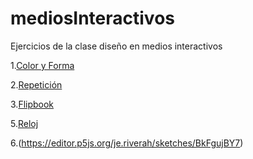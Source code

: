 # mediosInteractivos
Ejercicios de la clase diseño en medios interactivos

1.[Color y Forma](https://jeriverah.github.io/mediosInteractivos/01)

2.[Repetición](https://jeriverah.github.io/mediosInteractivos/02)

3.[Flipbook](https://jeriverah.github.io/mediosInteractivos/03)

5.[Reloj](https://jeriverah.github.io/mediosInteractivos/05)

6.(https://editor.p5js.org/je.riverah/sketches/BkFgujBY7)



